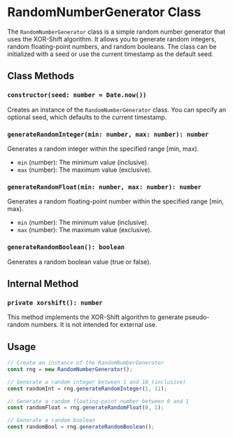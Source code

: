 # RandomNumberGenerator Class

The `RandomNumberGenerator` class is a simple random number generator that uses the XOR-Shift algorithm. It allows you to generate random integers, random floating-point numbers, and random booleans. The class can be initialized with a seed or use the current timestamp as the default seed.

## Class Methods

### `constructor(seed: number = Date.now())`

Creates an instance of the `RandomNumberGenerator` class. You can specify an optional seed, which defaults to the current timestamp.

### `generateRandomInteger(min: number, max: number): number`

Generates a random integer within the specified range [min, max).

- `min` (number): The minimum value (inclusive).
- `max` (number): The maximum value (exclusive).

### `generateRandomFloat(min: number, max: number): number`

Generates a random floating-point number within the specified range [min, max).

- `min` (number): The minimum value (inclusive).
- `max` (number): The maximum value (exclusive).

### `generateRandomBoolean(): boolean`

Generates a random boolean value (true or false).

## Internal Method

### `private xorshift(): number`

This method implements the XOR-Shift algorithm to generate pseudo-random numbers. It is not intended for external use.

## Usage

```typescript
// Create an instance of the RandomNumberGenerator
const rng = new RandomNumberGenerator();

// Generate a random integer between 1 and 10 (inclusive)
const randomInt = rng.generateRandomInteger(1, 11);

// Generate a random floating-point number between 0 and 1
const randomFloat = rng.generateRandomFloat(0, 1);

// Generate a random boolean
const randomBool = rng.generateRandomBoolean();
